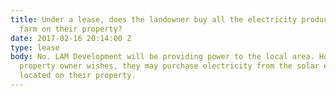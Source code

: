```yaml
---
title: Under a lease, does the landowner buy all the electricity produced by the solar
  farm on their property?
date: 2017-02-16 20:14:00 Z
type: lease
body: No. LAM Development will be providing power to the local area. However, if the
  property owner wishes, they may purchase electricity from the solar energy facility
  located on their property.
---
```


